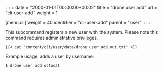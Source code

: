 +++
date = "2000-01-01T00:00:00+00:02"
title = "drone user add"
url = "cli-user-add"
weight = 1

[menu.cli]
  weight = 40
  identifier = "cli-user-add"
  parent = "user"
+++

This subcommand registers a new user with the system. Please note this command requires administrative privileges.

```text
{{< cat "content/cli/user/data/drone_user_add.out.txt" >}}
```

Example usage, adds a user by username:

```text
$ drone user add octocat
```
